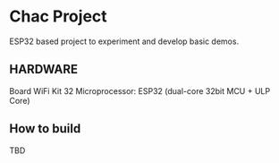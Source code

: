 # Chac Project

ESP32 based project to experiment and develop basic demos. 

## HARDWARE

Board WiFi Kit 32
Microprocessor: ESP32 (dual-core 32bit MCU + ULP Core) 

## How to build

TBD


